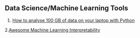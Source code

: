## Data Science/Machine Learning Tools

1. [How to analyse 100 GB of data on your laptop with Python](https://towardsdatascience.com/how-to-analyse-100s-of-gbs-of-data-on-your-laptop-with-python-f83363dda94)

2.[Awesome Machine Learning Interpretability](https://github.com/jphall663/awesome-machine-learning-interpretability)

